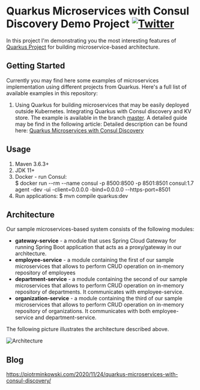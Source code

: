 # Quarkus Microservices with Consul Discovery Demo Project [![Twitter](https://img.shields.io/twitter/follow/piotr_minkowski.svg?style=social&logo=twitter&label=Follow%20Me)](https://twitter.com/piotr_minkowski)

In this project I'm demonstrating you the most interesting features of [Quarkus Project](https://quarkus.io/) for building microservice-based architecture.


## Getting Started 
Currently you may find here some examples of microservices implementation using different projects from Quarkus. Here's a full list of available examples in this repository:
1. Using Quarkus for building microservices that may be easily deployed outside Kubernetes. Integrating Quarkus with Consul discovery and KV store. The example is available in the branch [master](https://github.com/piomin/sample-quarkus-microservices-consul/tree/master). A detailed guide may be find in the following article: Detailed description can be found here: [Quarkus Microservices with Consul Discovery](https://piotrminkowski.com/2020/11/24/quarkus-microservices-with-consul-discovery/)

## Usage
1. Maven 3.6.3+
2. JDK 11+
3. Docker - run Consul:\
$ docker run --rm --name consul -p 8500:8500 -p 8501:8501 consul:1.7 agent -dev -ui -client=0.0.0.0 -bind=0.0.0.0 --https-port=8501
4. Run applications:
$ mvn compile quarkus:dev

## Architecture
Our sample microservices-based system consists of the following modules:
- **gateway-service** - a module that uses Spring Cloud Gateway for running Spring Boot application that acts as a proxy/gateway in our architecture.
- **employee-service** - a module containing the first of our sample microservices that allows to perform CRUD operation on in-memory repository of employees
- **department-service** - a module containing the second of our sample microservices that allows to perform CRUD operation on in-memory repository of departments. It communicates with employee-service. 
- **organization-service** - a module containing the third of our sample microservices that allows to perform CRUD operation on in-memory repository of organizations. It communicates with both employee-service and department-service.

The following picture illustrates the architecture described above.

<img src="https://i1.wp.com/piotrminkowski.com/wp-content/uploads/2020/11/quarkus-consul-arch.png?w=782&ssl=1" title="Architecture"><br/>

## Blog

https://piotrminkowski.com/2020/11/24/quarkus-microservices-with-consul-discovery/
